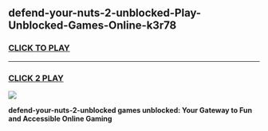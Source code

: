 
## defend-your-nuts-2-unblocked-Play-Unblocked-Games-Online-k3r78
<h3>
<a href="https://premium76.site?title=defend-your-nuts-2-unblocked&ref=25A">CLICK TO PLAY</a></h3>
<hr>

<h3>
<a href="https://premium76.site?title=defend-your-nuts-2-unblocked&ref=25A">CLICK 2 PLAY</a>
  
</h3>

<a href="https://premium76.site?title=defend-your-nuts-2-unblocked&ref=25A"><img src="https://clearcache.store/games.png"></a>


**defend-your-nuts-2-unblocked games unblocked: Your Gateway to Fun and Accessible Online Gaming**
